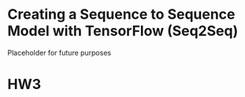 # Creating a Sequence to Sequence Model with TensorFlow (Seq2Seq)

Placeholder for future purposes
# HW3
